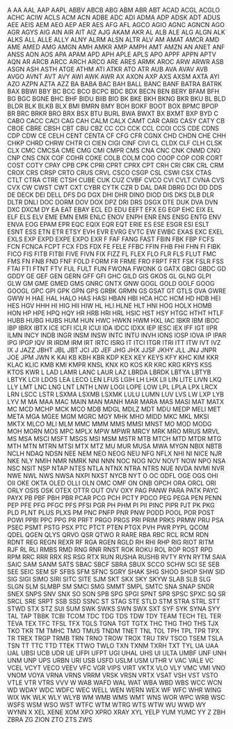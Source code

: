 A
AA
AAL
AAP
AAPL
ABBV
ABCB
ABG
ABM
ABR
ABT
ACAD
ACGL
ACGLO
ACHC
ACIW
ACLS
ACM
ACN
ADBE
ADC
ADI
ADMA
ADP
ADSK
ADT
ADUS
AEE
AEIS
AEM
AEO
AEP
AER
AES
AFG
AFL
AGCO
AGIO
AGNC
AGNCN
AGO
AGR
AGYS
AIG
AIN
AIR
AIT
AIZ
AJG
AKAM
AKR
AL
ALB
ALE
ALG
ALGN
ALK
ALKS
ALL
ALLE
ALLY
ALNY
ALRM
ALSN
ALTR
ALV
AM
AMAT
AMCR
AMD
AME
AMED
AMG
AMGN
AMH
AMKR
AMP
AMPH
AMT
AMZN
AN
ANET
ANF
ANSS
AON
AOS
APA
APAM
APD
APH
APLE
APLS
APO
APPF
APPN
APTV
AQN
AR
ARCB
ARCC
ARCH
ARCO
ARE
ARES
ARMK
AROC
ARW
ARWR
ASB
ASGN
ASH
ASTH
ATGE
ATHM
ATI
ATKR
ATO
ATR
AUB
AVA
AVAV
AVB
AVGO
AVNT
AVT
AVY
AWI
AWK
AWR
AX
AXON
AXP
AXS
AXSM
AXTA
AYI
AZO
AZPN
AZTA
AZZ
BA
BABA
BAC
BAH
BALL
BANC
BANF
BATRA
BATRK
BAX
BBWI
BBY
BC
BCC
BCO
BCPC
BDC
BDX
BECN
BEN
BERY
BFAM
BFH
BG
BGC
BGNE
BHC
BHF
BIDU
BIIB
BIO
BK
BKE
BKH
BKNG
BKR
BKU
BL
BLD
BLDR
BLK
BLKB
BLX
BMI
BMRN
BMY
BOH
BOKF
BOOT
BOX
BPMC
BPOP
BR
BRC
BRKR
BRO
BRX
BSX
BTU
BURL
BWA
BWXT
BX
BXMT
BXP
BYD
C
CABO
CACC
CACI
CAG
CAH
CALM
CALX
CAMT
CAR
CARG
CASY
CATY
CB
CBOE
CBRE
CBSH
CBT
CBU
CBZ
CC
CCI
CCK
CCL
CCOI
CCS
CDE
CDNS
CDP
CDW
CE
CELH
CENT
CENTA
CF
CFG
CFR
CGNX
CHD
CHDN
CHE
CHH
CHKP
CHRD
CHRW
CHTR
CI
CIEN
CIGI
CINF
CIVI
CL
CLDX
CLF
CLH
CLSK
CLX
CMC
CMCSA
CME
CMG
CMI
CMPR
CMS
CNA
CNC
CNK
CNMD
CNO
CNP
CNS
CNX
COF
COHR
COKE
COLB
COLM
COO
COOP
COP
COR
CORT
COST
COTY
CPAY
CPB
CPK
CPRI
CPRT
CPRX
CPT
CRH
CRI
CRK
CRL
CRM
CROX
CRS
CRSP
CRTO
CRUS
CRVL
CSCO
CSGP
CSL
CSWI
CSX
CTAS
CTLT
CTRA
CTRE
CTSH
CUBE
CUK
CUZ
CVBF
CVCO
CVI
CVLT
CVNA
CVS
CVX
CW
CWST
CWT
CXT
CYBR
CYTK
CZR
D
DAL
DAR
DBRG
DCI
DD
DDS
DE
DECK
DEI
DELL
DFS
DG
DGX
DHI
DHR
DINO
DIOD
DIS
DKS
DLB
DLR
DLTR
DNLI
DOC
DORM
DOV
DOX
DPZ
DRI
DRS
DSGX
DTE
DUK
DVA
DVN
DXC
DXCM
DY
EA
EAT
EBAY
ECL
ED
EDU
EEFT
EFX
EG
EGP
EHC
EIX
EL
ELF
ELS
ELV
EME
EMN
EMR
ENLC
ENOV
ENPH
ENR
ENS
ENSG
ENTG
ENV
ENVA
EOG
EPAM
EPR
EQC
EQIX
EQR
EQT
ERIE
ES
ESE
ESGR
ESI
ESLT
ESNT
ESS
ETN
ETR
ETSY
EVH
EVR
EVRG
EVTC
EW
EWBC
EXAS
EXC
EXEL
EXLS
EXP
EXPD
EXPE
EXPO
EXR
F
FAF
FANG
FAST
FBIN
FBK
FBP
FCFS
FCN
FCNCA
FCPT
FCX
FDS
FDX
FE
FELE
FFBC
FFIN
FHB
FHI
FHN
FI
FIBK
FICO
FIS
FITB
FITBI
FIVE
FIVN
FIX
FIZZ
FL
FLEX
FLO
FLR
FLS
FLUT
FMC
FMS
FN
FNB
FND
FNF
FOLD
FORM
FR
FRME
FRO
FRPT
FRT
FSK
FSLR
FSS
FTAI
FTI
FTNT
FTV
FUL
FULT
FUN
FWONA
FWONK
G
GATX
GBCI
GBDC
GD
GDDY
GE
GEF
GEN
GERN
GFF
GFI
GHC
GILD
GIS
GKOS
GL
GLNG
GLPI
GLW
GM
GME
GMED
GMS
GNRC
GNTX
GNW
GOGL
GOLD
GOLF
GOOG
GOOGL
GPC
GPI
GPK
GPN
GPS
GRBK
GRMN
GS
GSAT
GT
GTLS
GVA
GWRE
GWW
H
HAE
HAL
HALO
HAS
HASI
HBAN
HBI
HCA
HCC
HCM
HD
HDB
HEI
HES
HGV
HHH
HI
HIG
HII
HIW
HL
HLI
HLNE
HLT
HNI
HOG
HOLX
HOMB
HON
HP
HPE
HPQ
HQY
HR
HRB
HRI
HRL
HSIC
HST
HSY
HTGC
HTHT
HTLF
HUBB
HUBG
HUBS
HUM
HUN
HWC
HWKN
HWM
HXL
IAC
IBKR
IBM
IBOC
IBP
IBRX
IBTX
ICE
ICFI
ICLR
ICUI
IDA
IDCC
IDXX
IEP
IESC
IEX
IFF
IGT
IIPR
ILMN
INCY
INDB
INGR
INSM
INSW
INTC
INTU
INVH
IONS
IOSP
IOVA
IP
IPAR
IPG
IPGP
IQV
IR
IRDM
IRM
IRT
IRTC
ISRG
IT
ITCI
ITGR
ITRI
ITT
ITW
IVT
IVZ
IX
J
JAZZ
JBHT
JBL
JBT
JCI
JD
JEF
JHG
JHX
JJSF
JKHY
JLL
JNJ
JNPR
JOE
JPM
JWN
K
KAI
KB
KBH
KBR
KDP
KEX
KEY
KEYS
KFY
KHC
KIM
KKR
KLAC
KLIC
KMB
KMI
KMPR
KNSL
KNX
KO
KOS
KR
KRC
KRG
KRYS
KSS
KTOS
KWR
L
LAD
LAMR
LANC
LAUR
LAZ
LBRDA
LBRDK
LBTYA
LBTYB
LBTYK
LCII
LDOS
LEA
LECO
LEN
LFUS
LGIH
LH
LHX
LII
LIN
LITE
LIVN
LKQ
LLY
LMT
LNC
LNG
LNT
LNTH
LNW
LOGI
LOPE
LOW
LPL
LPLA
LPX
LRCX
LRN
LSCC
LSTR
LSXMA
LSXMB
LSXMK
LULU
LUMN
LUV
LVS
LW
LXP
LYB
LYV
M
MA
MAA
MAC
MAIN
MAN
MANH
MAR
MARA
MAS
MASI
MAT
MATX
MC
MCD
MCHP
MCK
MCO
MDB
MDGL
MDLZ
MDT
MDU
MEDP
MELI
MET
META
MGA
MGEE
MGM
MGRC
MGY
MHK
MHO
MIDD
MKC
MKL
MKSI
MKTX
MLCO
MLI
MLM
MMC
MMM
MMS
MMSI
MNST
MO
MOD
MODG
MOH
MORN
MOS
MPC
MPLX
MPW
MPWR
MRCY
MRK
MRO
MRUS
MRVL
MS
MSA
MSCI
MSFT
MSGS
MSI
MSM
MSTR
MTB
MTCH
MTD
MTDR
MTG
MTH
MTN
MTRN
MTSI
MTX
MTZ
MU
MUR
MUSA
MWA
MYGN
NBIX
NBTB
NCLH
NDAQ
NDSN
NEE
NEM
NEO
NEOG
NEU
NFG
NFLX
NHI
NI
NICE
NJR
NKE
NLY
NMIH
NMR
NMRK
NNI
NNN
NOC
NOG
NOV
NOVT
NOW
NPO
NSA
NSC
NSIT
NSP
NTAP
NTES
NTLA
NTNX
NTRA
NTRS
NUE
NVDA
NVMI
NVR
NWE
NWL
NWS
NWSA
NXPI
NXST
NYCB
NYT
O
OC
ODFL
OGE
OGS
OHI
OII
OKE
OKTA
OLED
OLLI
OLN
OMC
OMF
ON
ONB
OPCH
ORA
ORCL
ORI
ORLY
OSIS
OSK
OTEX
OTTR
OUT
OVV
OXY
PAG
PANW
PARA
PATK
PAYC
PAYX
PB
PBF
PBH
PBR
PCAR
PCG
PCH
PCTY
PDCO
PEG
PEGA
PEN
PENN
PEP
PFE
PFG
PFGC
PFS
PFSI
PGR
PH
PHM
PI
PII
PINC
PIPR
PJT
PK
PKG
PLD
PLNT
PLUS
PLXS
PM
PNC
PNFP
PNR
PNW
PODD
POOL
POR
POST
POWI
PPBI
PPC
PPG
PR
PRFT
PRGO
PRGS
PRI
PRIM
PRKS
PRMW
PRU
PSA
PSEC
PSMT
PSTG
PSX
PTC
PTCT
PTEN
PTGX
PVH
PWR
PYPL
QCOM
QDEL
QGEN
QLYS
QRVO
QSR
QTWO
R
RARE
RBA
RBC
RCL
RCM
RDN
RDNT
REG
REGN
REXR
RF
RGA
RGEN
RGLD
RH
RHI
RHP
RIG
RIOT
RITM
RJF
RL
RLI
RMBS
RMD
RNG
RNR
RNST
ROK
ROKU
ROL
ROP
ROST
RPD
RPM
RRC
RRR
RRX
RS
RSG
RTX
RUN
RUSHA
RUSHB
RVTY
RYN
RYTM
SAIA
SAIC
SAM
SANM
SATS
SBAC
SBCF
SBRA
SBUX
SCCO
SCHW
SCI
SE
SEB
SEE
SEIC
SEM
SF
SFBS
SFM
SFNC
SGRY
SHAK
SHG
SHOO
SHOP
SHW
SID
SIG
SIGI
SIMO
SIRI
SITC
SITE
SJM
SKT
SKX
SKY
SKYW
SLAB
SLB
SLG
SLGN
SLM
SLMBP
SM
SMCI
SMG
SMMT
SMPL
SMTC
SNA
SNAP
SNDR
SNEX
SNPS
SNV
SNX
SO
SON
SPB
SPG
SPGI
SPNT
SPR
SPSC
SPXC
SQ
SR
SRCL
SRE
SRPT
SSB
SSD
SSNC
ST
STAG
STE
STLD
STM
STRA
STRL
STT
STWD
STX
STZ
SUI
SUM
SWK
SWKS
SWN
SWX
SXT
SYF
SYK
SYNA
SYY
TAL
TAP
TBBK
TCBI
TCOM
TDC
TDG
TDS
TDW
TDY
TEAM
TECH
TEL
TER
TEVA
TEX
TFC
TFSL
TFX
TGLS
TGNA
TGT
TGTX
THC
THG
THO
THS
TJX
TKO
TKR
TM
TMHC
TMO
TMUS
TNDM
TNET
TNL
TOL
TPH
TPL
TPR
TPX
TR
TREX
TRGP
TRMB
TRN
TRNO
TROW
TROX
TRU
TRV
TSCO
TSEM
TSLA
TSN
TT
TTC
TTD
TTEK
TTWO
TWLO
TXN
TXNM
TXRH
TXT
TYL
UA
UAA
UAL
UBSI
UCB
UDR
UE
UFPI
UFPT
UGI
UHAL
UHS
UI
ULTA
UMBF
UNF
UNH
UNM
UNP
UPS
URBN
URI
USB
USFD
USLM
USM
UTHR
V
VAC
VALE
VC
VCEL
VCYT
VECO
VEEV
VFC
VGR
VIPS
VIRT
VKTX
VLO
VLY
VMC
VMI
VNO
VNOM
VOYA
VRNA
VRNS
VRRM
VRSK
VRSN
VRTX
VSAT
VSH
VST
VSTO
VTLE
VTR
VTRS
VVV
W
WAB
WAFD
WAL
WAT
WBA
WBD
WBS
WCC
WCN
WD
WDAY
WDC
WDFC
WEC
WELL
WEN
WERN
WEX
WF
WFC
WHR
WING
WIX
WK
WLK
WLY
WLYB
WM
WMB
WMS
WMT
WNS
WOR
WPC
WRB
WSC
WSFS
WSM
WSO
WST
WTFC
WTM
WTRG
WTS
WTW
WU
WWD
WY
WYNN
X
XEL
XENE
XOM
XPO
XPRO
XRAY
XYL
YELP
YUM
YUMC
YY
Z
ZBH
ZBRA
ZG
ZION
ZTO
ZTS
ZWS

